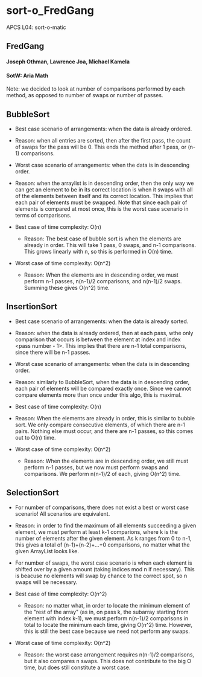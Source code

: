 # sort-o_FredGang
APCS L04: sort-o-matic
## FredGang
#### Joseph Othman, Lawrence Joa, Michael Kamela
#### SotW: Aria Math

Note: we decided to look at number of comparisons performed by each method, as opposed to number of swaps or number of passes.
## BubbleSort
- Best case scenario of arrangements: when the data is already ordered.
- Reason: when all entries are sorted, then after the first pass, the count of swaps for the pass will be 0. This ends the method after 1 pass, or (n-1) comparisons.
- Worst case scenario of arrangements: when the data is in descending order.
- Reason: when the arraylist is in descending order, then the only way we can get an element to be in its correct location is when it swaps with all of the elements between itself and its correct location. This implies that each pair of elements must be swapped. Note that since each pair of elements is compared at most once, this is the worst case scenario in terms of comparisons.

- Best case of time complexity: O(n)
  - Reason: The best case of bubble sort is when the elements are already in order. This will take 1 pass, 0 swaps, and n-1 comparisons. This grows linearly with n, so this is performed in O(n) time.
- Worst case of time complexity: O(n^2)
  - Reason: When the elements are in descending order, we must perform n-1 passes, n(n-1)/2 comparisons, and n(n-1)/2 swaps. Summing these gives O(n^2) time.   

## InsertionSort
- Best case scenario of arrangements: when the data is already sorted.
- Reason: when the data is already ordered, then at each pass, wthe only comparison that occurs is between the element at index <pass number> and index <pass number - 1>. This implies that there are n-1 total comparisons, since there will be n-1 passes.
- Worst case scenario of arrangements: when the data is in descending order.
- Reason: similarly to BubbleSort, when the data is in descending order, each pair of elements will be compared exactly once. Since we cannot compare elements more than once under this algo, this is maximal.
  
- Best case of time complexity: O(n)
- Reason: When the elements are already in order, this is similar to bubble sort. We only compare consecutive elements, of which there are n-1 pairs. Nothing else must occur, and there are n-1 passes, so this comes out to O(n) time.
- Worst case of time complexity: O(n^2)
  - Reason: When the elements are in descending order, we still must perform n-1 passes, but we now must perform swaps and comparisons. We perform n(n-1)/2 of each, giving O(n^2) time.
  
## SelectionSort
- For number of comparisons, there does not exist a best or worst case scenario! All scenarios are equivalent.
- Reason: in order to find the maximum of all elements succeeding a given element, we must perform at least k-1 comparions, where k is the number of elements after the given element. As k ranges from 0 to n-1, this gives a total of (n-1)+(n-2)+...+0 comparisons, no matter what the given ArrayList looks like.
- For number of swaps, the worst case scenario is when each element is shifted over by a given amount (taking indices mod n if necessary). This is beacuse no elements will swap by chance to the correct spot, so n swaps will be necessary.
  
- Best case of time complexity: O(n^2)
  - Reason: no matter what, in order to locate the minimum element of the "rest of the array" (as in, on pass k, the subarray starting from element with index k-1), we must perform n(n-1)/2 comparisons in total to locate the minimum each time, giving O(n^2) time. However, this is still the best case because we need not perform any swaps.
- Worst case of time complexity: O(n^2)
  - Reason: the worst case arrangement requires n(n-1)/2 comparisons, but it also compares n swaps. This does not contribute to the big O time, but does still constitute a worst case.
